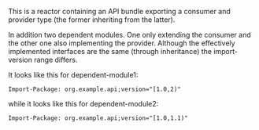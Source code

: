 This is a reactor containing an API bundle exporting a consumer and provider type (the former inheriting from the latter).

In addition two dependent modules.
One only extending the consumer and the other one also implementing the provider.
Although the effectively implemented interfaces are the same (through inheritance) the import-version range differs.

It looks like this for dependent-module1:

```
Import-Package: org.example.api;version="[1.0,2)"
```

while it looks like this for dependent-module2:

```
Import-Package: org.example.api;version="[1.0,1.1)"
```